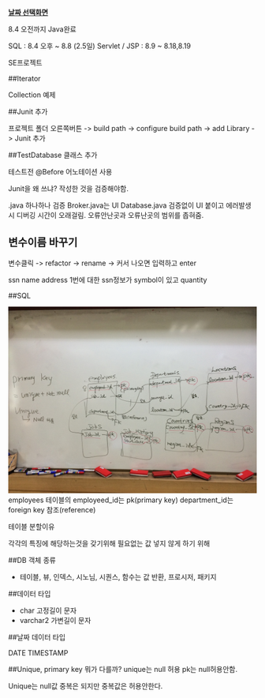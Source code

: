 ﻿**[날짜 선택화면](../README.md)**

8.4 오전까지 Java완료

SQL : 8.4 오후 ~ 8.8 (2.5일)
Servlet / JSP : 8.9 ~ 8.18,8.19

SE프로젝트


##Iterator

Collection 예제

##Junit 추가

프로젝트 폴더 오른쪽버튼 -> build path -> configure build path -> add Library -> Junit 추가

##TestDatabase 클래스 추가

테스트전 @Before 어노테이션 사용

Junit을 왜 쓰냐? 작성한 것을 검증해야함.

.java 하나하나 검증
Broker.java는 UI
Database.java 검증없이 UI 붙이고 에러발생시 디버깅 시간이 오래걸림.
오류안난곳과 오류난곳의 범위를 좁혀줌.


## 변수이름 바꾸기

변수클릭 -> refactor -> rename -> 커서 나오면 입력하고 enter 

ssn name address
1번에 대한 ssn정보가 symbol이 있고 quantity

##SQL

![emp](../resources/emp.JPG)
employees 테이블의 employeed_id는 pk(primary key)
department_id는 foreign key 참조(reference)


테이블 분할이유

각각의 특징에 해당하는것을 갖기위해
필요없는 값 넣지 않게 하기 위해

##DB 객체 종류

- 테이블, 뷰, 인덱스, 시노님, 시퀀스, 함수는 값 반환, 프로시저, 패키지

##데이터 타입

- char 고정길이 문자
- varchar2 가변길이 문자

##날짜 데이터 타입

DATE
TIMESTAMP

##Unique, primary key
뭐가 다를까?
unique는 null 허용
pk는 null허용안함.

Unique는 null값 중복은 되지만 중복값은 허용안한다.
